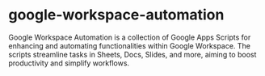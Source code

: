 # google-workspace-automation
Google Workspace Automation is a collection of Google Apps Scripts for enhancing and automating functionalities within Google Workspace. The scripts streamline tasks in Sheets, Docs, Slides, and more, aiming to boost productivity and simplify workflows.
